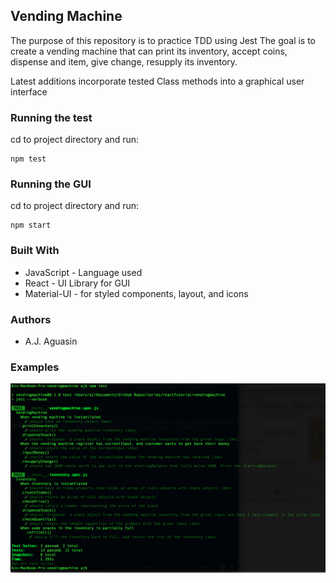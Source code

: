 ## Vending Machine

The purpose of this repository is to practice TDD using Jest
The goal is to create a vending machine that can print its inventory, accept coins, dispense and item, give change, resupply its inventory.

Latest additions incorporate tested Class methods into a graphical user interface

### Running the test

cd to project directory and run:

```
npm test
```

### Running the GUI
cd to project directory and run:
```
npm start
```

### Built With
- JavaScript - Language used
- React - UI Library for GUI
- Material-UI - for styled components, layout, and icons

### Authors
- A.J. Aguasin

### Examples 
![Screenshot](JestScreenShot.png)
